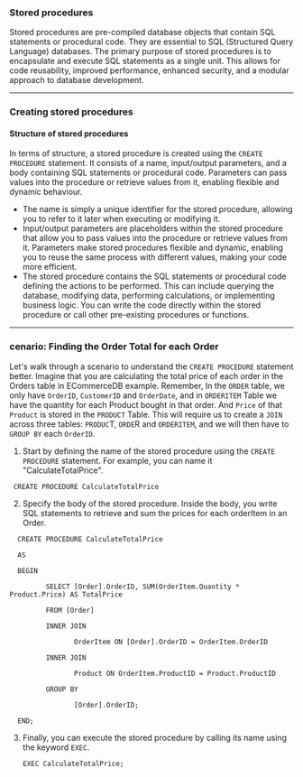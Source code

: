 ### Stored procedures

Stored procedures are pre-compiled database objects that contain SQL statements or procedural code. 
They are essential to SQL (Structured Query Language) databases.
The primary purpose of stored procedures is to encapsulate and execute SQL statements as a single unit. 
This allows for code reusability, improved performance, enhanced security, and a modular approach to database development.

---
### Creating stored procedures
#### Structure of stored procedures

In terms of structure, a stored procedure is created using the `CREATE PROCEDURE` statement. 
It consists of a name, input/output parameters, and a body containing SQL statements or procedural code. 
Parameters can pass values into the procedure or retrieve values from it, enabling flexible and dynamic behaviour.
- The name is simply a unique identifier for the stored procedure, allowing you to refer to it later when executing or modifying it.
- Input/output parameters are placeholders within the stored procedure that allow you to pass values into the procedure or retrieve values from it. Parameters make stored procedures flexible and dynamic, enabling you to reuse the same process with different values, making your code more efficient.
- The stored procedure contains the SQL statements or procedural code defining the actions to be performed. This can include querying the database, modifying data, performing calculations, or implementing business logic. You can write the code directly within the stored procedure or call other pre-existing procedures or functions.
  
---

### cenario: Finding the Order Total for each Order
Let's walk through a scenario to understand the `CREATE PROCEDURE` statement better. 
Imagine that you are calculating the total price of each order in the Orders table in ECommerceDB example. Remember, In the `ORDER` table, we only have `OrderID`, `CustomerID` and `OrderDate`, and in `ORDERITEM` Table we have the quantity for each Product bought in that order. 
And `Price` of that `Product` is stored in the `PRODUCT` Table. This will require us to create a `JOIN` across three tables: `PRODUC`T, `ORDE`R and `ORDERITEM`, and we will then have to `GROUP BY` each `OrderID`.

1. Start by defining the name of the stored procedure using the `CREATE PROCEDURE` statement. For example, you can name it "CalculateTotalPrice".
  ```
   CREATE PROCEDURE CalculateTotalPrice
   ```
2. Specify the body of the stored procedure. Inside the body, you write SQL statements to retrieve and sum the prices for each orderItem in an Order.
  ```
    CREATE PROCEDURE CalculateTotalPrice
    
    AS
    
    BEGIN
    
           SELECT [Order].OrderID, SUM(OrderItem.Quantity * Product.Price) AS TotalPrice
    
           FROM [Order]
    
           INNER JOIN 
    
                  OrderItem ON [Order].OrderID = OrderItem.OrderID
    
           INNER JOIN
    
                  Product ON OrderItem.ProductID = Product.ProductID
    
           GROUP BY
    
                  [Order].OrderID;
    
    END;
  ```
3. Finally, you can execute the stored procedure by calling its name using the keyword `EXEC`.
   ```
   EXEC CalculateTotalPrice;
   ```
 

